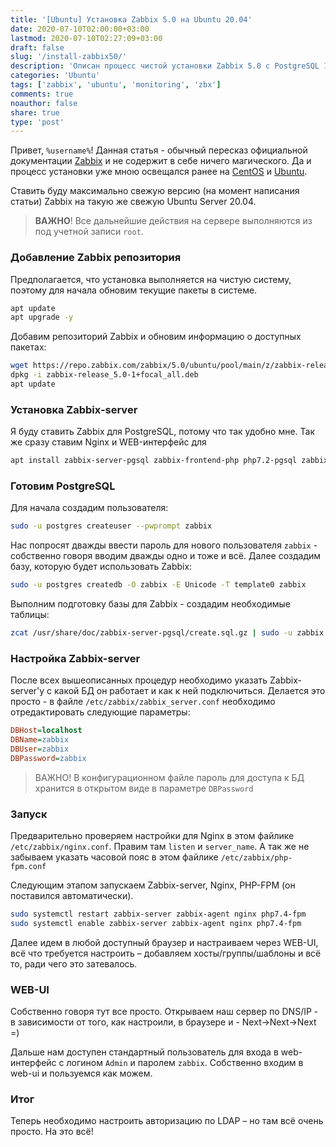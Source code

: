```yaml
---
title: '[Ubuntu] Установка Zabbix 5.0 на Ubuntu 20.04'
date: 2020-07-10T02:00:00+03:00
lastmod: 2020-07-10T02:27:09+03:00
draft: false
slug: '/install-zabbix50/'
description: 'Описан процесс чистой установки Zabbix 5.0 с PostgreSQL 12 на Ubuntu 20.04'
categories: 'Ubuntu'
tags: ['zabbix', 'ubuntu', 'monitoring', 'zbx']
comments: true
noauthor: false
share: true
type: 'post'
---
```

Привет, `%username%`! Данная статья - обычный пересказ официальной документации [Zabbix](https://www.zabbix.com/download?zabbix=5.0&os_distribution=ubuntu&os_version=20.04_focal&db=postgresql&ws=nginx) и не содержит в себе ничего магического. Да и процесс установки уже мною освещался ранее на [CentOS](https://jtprog.ru/install-zabbix-centos/) и [Ubuntu](https://jtprog.ru/install-zabbix-ubuntu/).

Ставить буду максимально свежую версию (на момент написания статьи) Zabbix на такую же свежую Ubuntu Server 20.04.

> **ВАЖНО**! Все дальнейшие действия на сервере выполняются из под учетной записи `root`.

### **Добавление Zabbix репозитория**

Предполагается, что установка выполняется на чистую систему, поэтому для начала обновим текущие пакеты в системе.
```bash
apt update
apt upgrade -y
```
Добавим репозиторий Zabbix и обновим информацию о доступных пакетах:

```bash
wget https://repo.zabbix.com/zabbix/5.0/ubuntu/pool/main/z/zabbix-release/zabbix-release_5.0-1+focal_all.deb
dpkg -i zabbix-release_5.0-1+focal_all.deb
apt update
```
### **Установка Zabbix-server**

Я буду ставить Zabbix для PostgreSQL, потому что так удобно мне. Так же сразу ставим Nginx и WEB-интерфейс для 
```bash
apt install zabbix-server-pgsql zabbix-frontend-php php7.2-pgsql zabbix-nginx-conf zabbix-agent -y
```

### **Готовим PostgreSQL**
Для начала создадим пользователя:
```bash
sudo -u postgres createuser --pwprompt zabbix
```
Нас попросят дважды ввести пароль для нового пользователя `zabbix` - собственно говоря вводим дважды одно и тоже и всё. Далее создадим базу, которую будет использовать Zabbix:
```bash
sudo -u postgres createdb -O zabbix -E Unicode -T template0 zabbix
```
Выполним подготовку базы для Zabbix - создадим необходимые таблицы:
```bash
zcat /usr/share/doc/zabbix-server-pgsql/create.sql.gz | sudo -u zabbix psql zabbix
```

### **Настройка Zabbix-server**
После всех вышеописанных процедур необходимо указать Zabbix-server'у с какой БД он работает и как к ней подключиться. Делается это просто - в файле `/etc/zabbix/zabbix_server.conf` необходимо отредактировать следующие параметры:
```ini
DBHost=localhost
DBName=zabbix
DBUser=zabbix
DBPassword=zabbix
```
> ВАЖНО! В конфигурационном файле пароль для доступа к БД хранится в открытом виде в параметре `DBPassword`

### **Запуск**

Предварительно проверяем настройки для Nginx в этом файлике `/etc/zabbix/nginx.conf`. Правим там `listen` и `server_name`. А так же не забываем указать часовой пояс в этом файлике `/etc/zabbix/php-fpm.conf`

Следующим этапом запускаем Zabbix-server, Nginx, PHP-FPM (он поставился автоматически).
```bash
sudo systemctl restart zabbix-server zabbix-agent nginx php7.4-fpm
sudo systemctl enable zabbix-server zabbix-agent nginx php7.4-fpm
```
Далее идем в любой доступный браузер и настраиваем через WEB-UI, всё что требуется настроить – добавляем хосты/группы/шаблоны и всё то, ради чего это затевалось.

### **WEB-UI**
Собственно говоря тут все просто. Открываем наш сервер по DNS/IP - в зависимости от того, как настроили, в браузере и - Next->Next->Next =)

Дальше нам доступен стандартный пользователь для входа в web-интерфейс с логином `Admin` и паролем `zabbix`. Собственно входим в web-ui и пользуемся как можем.

### **Итог**
Теперь необходимо настроить авторизацию по LDAP – но там всё очень просто. На это всё!
